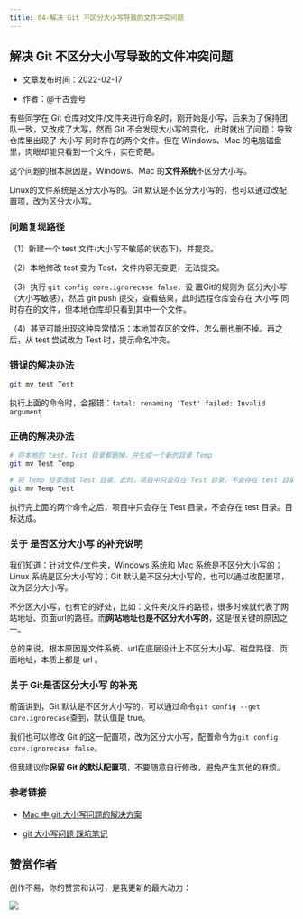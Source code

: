 ```yaml
---
title: 04-解决 Git 不区分大小写导致的文件冲突问题
---
```


 


## 解决 Git 不区分大小写导致的文件冲突问题

- 文章发布时间：2022-02-17

- 作者：@千古壹号

有些同学在 Git 仓库对文件/文件夹进行命名时，刚开始是小写，后来为了保持团队一致，又改成了大写，然而 Git 不会发现大小写的变化，此时就出了问题：导致仓库里出现了 大小写 同时存在的两个文件。但在 Windows、Mac 的电脑磁盘里，肉眼却能只看到一个文件，实在奇葩。

这个问题的根本原因是，Windows、Mac 的**文件系统**不区分大小写。

Linux的文件系统是区分大小写的。Git 默认是不区分大小写的，也可以通过改配置项，改为区分大小写。

### 问题复现路径

（1）新建一个 test 文件(大小写不敏感的状态下)，并提交。

（2）本地修改 test 变为 Test，文件内容无变更，无法提交。

（3）执行 `git config core.ignorecase false`，设 置Git的规则为 区分大小写（大小写敏感），然后 git push 提交，查看结果，此时远程仓库会存在 大小写 同时存在的文件，但本地仓库却只看到其中一个文件。

（4）甚至可能出现这种异常情况：本地暂存区的文件，怎么删也删不掉。再之后，从 test 尝试改为 Test 时，提示命名冲突。

### 错误的解决办法

```bash
git mv test Test
```

执行上面的命令时，会报错：`fatal: renaming 'Test' failed: Invalid argument`

### 正确的解决办法

```bash
# 将本地的 test、Test 目录都删掉，并生成一个新的目录 Temp
git mv Test Temp

# 将 Temp 目录改成 Test 目录。此时，项目中只会存在 Test 目录，不会存在 test 目录。目标达成。
git mv Temp Test
```

执行完上面的两个命令之后，项目中只会存在 Test 目录，不会存在 test 目录。目标达成。

### 关于 是否区分大小写 的补充说明

我们知道：针对文件/文件夹，Windows 系统和 Mac 系统是不区分大小写的；Linux 系统是区分大小写的；Git 默认是不区分大小写的，也可以通过改配置项，改为区分大小写。

不分区大小写，也有它的好处，比如：文件夹/文件的路径，很多时候就代表了网站地址、页面url的路径。而**网站地址也是不区分大小写的**，这是很关键的原因之一。

总的来说，根本原因是文件系统、url在底层设计上不区分大小写。磁盘路径、页面地址，本质上都是 url 。

### 关于 Git是否区分大小写 的补充

前面讲到，Git 默认是不区分大小写的，可以通过命令`git config --get core.ignorecase`查到，默认值是 true。

我们也可以修改 Git 的这一配置项，改为区分大小写，配置命令为`git config core.ignorecase false`。

但我建议你**保留 Git 的默认配置项**，不要随意自行修改，避免产生其他的麻烦。


### 参考链接

- [Mac 中 git 大小写问题的解决方案](https://shanyue.tech/bug/mac-git-ignorecase.html)

- [git 大小写问题 踩坑笔记](https://blog.csdn.net/u013707249/article/details/79135639)

## 赞赏作者

创作不易，你的赞赏和认可，是我更新的最大动力：

![](https://img.smyhvae.com/20220401_1800.jpg)